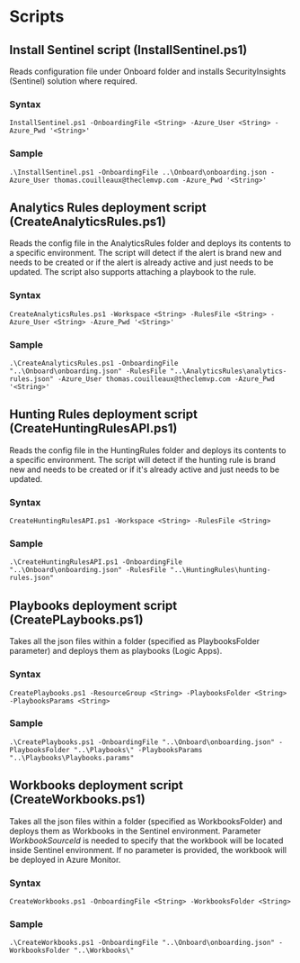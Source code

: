 # Scripts

## Install Sentinel script (InstallSentinel.ps1)

Reads configuration file under Onboard folder and installs SecurityInsights (Sentinel) solution where required.

### Syntax

`InstallSentinel.ps1 -OnboardingFile <String> -Azure_User <String> -Azure_Pwd '<String>'`

### Sample

`.\InstallSentinel.ps1 -OnboardingFile ..\Onboard\onboarding.json -Azure_User thomas.couilleaux@theclemvp.com -Azure_Pwd '<String>'`

## Analytics Rules deployment script (CreateAnalyticsRules.ps1)

Reads the config file in the AnalyticsRules folder and deploys its contents to a specific environment. The script will detect if the alert is brand new and needs to be created or if the alert is already active and just needs to be updated. The script also supports attaching a playbook to the rule.

### Syntax 

`CreateAnalyticsRules.ps1 -Workspace <String> -RulesFile <String> -Azure_User <String> -Azure_Pwd '<String>'`

### Sample

`.\CreateAnalyticsRules.ps1 -OnboardingFile "..\Onboard\onboarding.json" -RulesFile "..\AnalyticsRules\analytics-rules.json" -Azure_User thomas.couilleaux@theclemvp.com -Azure_Pwd '<String>'`

## Hunting Rules deployment script (CreateHuntingRulesAPI.ps1)

Reads the config file in the HuntingRules folder and deploys its contents to a specific environment. The script will detect if the hunting rule is brand new and needs to be created or if it's already active and just needs to be updated.

### Syntax

`CreateHuntingRulesAPI.ps1 -Workspace <String> -RulesFile <String>`

### Sample

`.\CreateHuntingRulesAPI.ps1 -OnboardingFile "..\Onboard\onboarding.json" -RulesFile "..\HuntingRules\hunting-rules.json"`

## Playbooks deployment script (CreatePLaybooks.ps1)

Takes all the json files within a folder (specified as PlaybooksFolder parameter) and deploys them as playbooks (Logic Apps).

### Syntax

`CreatePlaybooks.ps1 -ResourceGroup <String> -PlaybooksFolder <String> -PlaybooksParams <String>`

### Sample

`.\CreatePlaybooks.ps1 -OnboardingFile "..\Onboard\onboarding.json" -PlaybooksFolder "..\Playbooks\" -PlaybooksParams "..\Playbooks\Playbooks.params"`

## Workbooks deployment script (CreateWorkbooks.ps1)

Takes all the json files within a folder (specified as WorkbooksFolder) and deploys them as Workbooks in the Sentinel environment. Parameter *WorkbookSourceId* is needed to specify that the workbook will be located inside Sentinel environment. If no parameter is provided, the workbook will be deployed in Azure Monitor.

### Syntax

`CreateWorkbooks.ps1 -OnboardingFile <String> -WorkbooksFolder <String>`

### Sample

`.\CreateWorkbooks.ps1 -OnboardingFile "..\Onboard\onboarding.json" -WorkbooksFolder "..\Workbooks\"`